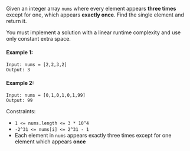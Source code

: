 Given an integer array `nums` where every element appears **three times** except for one, which appears **exactly once**. Find the single element and return it.

You must implement a solution with a linear runtime complexity and use only constant extra space.

#### Example 1:
```plaintext
Input: nums = [2,2,3,2]
Output: 3
```
#### Example 2:
```plaintext
Input: nums = [0,1,0,1,0,1,99]
Output: 99
 ```

Constraints:

- `1 <= nums.length <= 3 * 10^4`
- `-2^31 <= nums[i] <= 2^31 - 1`
- Each element in `nums` appears exactly three times except for one element which appears **once**

